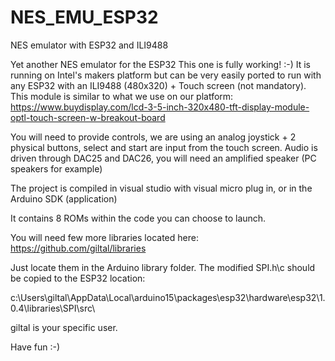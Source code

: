 # NES_EMU_ESP32
 NES emulator with ESP32 and ILI9488

Yet another NES emulator for the ESP32
This one is fully working! :-)
It is running on Intel's makers platform but can be very easily ported to run with any ESP32 with an ILI9488 (480x320) + Touch screen (not mandatory).
This module is similar to what we use on our platform:
https://www.buydisplay.com/lcd-3-5-inch-320x480-tft-display-module-optl-touch-screen-w-breakout-board

You will need to provide controls, we are using an analog joystick + 2 physical buttons, select and start are input from the touch screen.
Audio is driven through DAC25 and DAC26, you will need an amplified speaker (PC speakers for example)

The project is compiled in visual studio with visual micro plug in, or in the Arduino SDK (application)

It contains 8 ROMs within the code you can choose to launch.

You will need few more libraries located here: 
https://github.com/giltal/libraries

Just locate them in the Arduino library folder.
The modified SPI.h\c should be copied to the ESP32 location:

c:\Users\giltal\AppData\Local\arduino15\packages\esp32\hardware\esp32\1.0.4\libraries\SPI\src\

giltal is your specific user.

Have fun :-)
